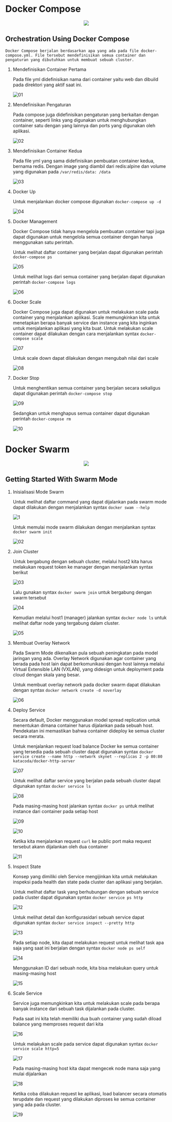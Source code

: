 # Docker Compose

<p align="center">
  <img src="compose/compose.png"/>
</p>

## Orchestration Using Docker Compose

	Docker Compose berjalan berdasarkan apa yang ada pada file docker-compose.yml. File tersebut mendefinisikan semua container dan pengaturan yang dibutuhkan untuk membuat sebuah cluster.

1. Mendefinisikan Container Pertama

	Pada file yml didefinisikan nama dari container yaitu web dan dibuild pada direktori  yang aktif saat ini.
	
	![01](compose/ss1.jpg)

2. Mendefinisikan Pengaturan
	
	Pada compose juga didefinisikan pengaturan yang berkaitan dengan container, seperti links yang digunakan untuk menghubungkan container satu dengan yang lainnya dan ports yang digunakan oleh aplikasi.
	
	![02](compose/ss2.jpg)

3. Mendefinisikan Container Kedua

	Pada file yml yang sama didefinisikan pembuatan container kedua, bernama redis. Dengan image yang diambil dari redis:alpine dan volume yang digunakan pada `/var/redis/data: /data`
	
	![03](compose/ss3.jpg)
	
4. Docker Up
	
	Untuk menjalankan docker compose digunakan `docker-compose up -d`
	
	![04](compose/ss4.jpg)
	
5. Docker Management
	
	Docker Compose tidak hanya mengelola pembuatan container tapi juga dapat digunakan untuk mengelola semua container dengan hanya menggunakan satu perintah.
	
	Untuk melihat daftar container yang berjalan dapat digunakan perintah `docker-compose ps`
	
	![05](compose/ss5.jpg)
	
	Untuk melihat logs dari semua container yang berjalan dapat digunakan perintah `docker-compose logs`
	
	![06](compose/ss6.jpg)
	
6. Docker Scale
	
	Docker Compose juga dapat digunakan untuk melakukan scale pada container yang menjalankan aplikasi. Scale memungkinkan kita untuk menetapkan berapa banyak service dan instance yang kita inginkan untuk menjalankan aplikasi yang kita buat.
	Untuk melakukan scale container dapat dilakukan dengan cara menjalankan syntax `docker-compose scale`
	
	![07](compose/ss7.jpg)
	
	Untuk scale down dapat dilakukan dengan mengubah nilai dari scale 
	
	![08](compose/ss8.jpg)
		
7. Docker Stop
	
	Untuk menghentikan semua container yang berjalan secara sekaligus dapat digunakan perintah `docker-compose stop`
	
	![09](compose/ss9.jpg)
	
	Sedangkan untuk menghapus semua container dapat digunakan perintah `docker-compose rm`
	
	![10](compose/ss10.jpg)

# Docker Swarm

<p align="center">
  <img src="swarm/swarm.png"/>
</p>

## Getting Started With Swarm Mode

1. Inisialisasi Mode Swarm

	Untuk melihat daftar command yang dapat dijalankan pada swarm mode dapat dilakukan dengan menjalankan syntax `docker swam --help`

	![1](swarm/ss1.jpg)

	Untuk memulai mode swarm dilakukan dengan menjalankan syntax `docker swarm init`

	![02](swarm/ss2.jpg)

2. Join Cluster

	Untuk bergabung dengan sebuah cluster, melalui host2 kita harus melakukan request token ke manager dengan menjalankan syntax berikut

	![03](swarm/ss3.jpg)

	Lalu gunakan syntax `docker swarm join` untuk bergabung dengan swarm tersebut

	![04](swarm/ss4.jpg)

	Kemudian melalui host1 (manager) jalankan syntax `docker node ls` untuk melihat daftar node yang tergabung dalam cluster.

	![05](swarm/ss5.jpg)

3. Membuat Overlay Network

	Pada Swarm Mode dikenalkan pula sebuah peningkatan pada model jaringan yang ada. Overlay Network digunakan agar container yang berada pada host lain dapat berkomunikasi dengan host lainnya melalui Virtual Extensible LAN (VXLAN), yang didesign untuk deployment pada cloud dengan skala yang besar.

	Untuk membuat overlay network pada docker swarm dapat dilakukan dengan syntax `docker network create -d noverlay`

	![06](swarm/ss6.jpg)

4. Deploy Service

	Secara default, Docker menggunakan model spread replication untuk menentukan dimana container harus dijalankan pada sebuah host. Pendekatan ini memastikan bahwa container  dideploy ke semua cluster secara merata.

	Untuk menjalankan request load balance Docker ke semua container yang tersedia pada sebuah cluster dapat digunakan syntax `docker service create --name http --network skynet --replicas 2 -p 80:80 katacoda/docker-http-server`

	![07](swarm/ss7.jpg)

	Untuk melihat daftar service yang berjalan pada sebuah cluster dapat digunakan syntax `docker service ls`

	![08](swarm/ss8.jpg)

	Pada masing-masing host jalankan syntax `docker ps` untuk melihat instance dari container pada setiap host

	![09](swarm/ss9.jpg)

	![10](swarm/ss10.jpg)

	Ketika kita menjalankan request `curl` ke public port maka request tersebut akann dijalankan oleh dua container

	![11](swarm/ss11.jpg)

5. Inspect State

	Konsep yang dimiliki oleh Service mengijinkan kita untuk melakukan inspeksi pada health dan state pada cluster dan aplikasi yang berjalan.

	Untuk melihat daftar task yang berhubungan dengan sebuah service pada cluster dapat digunakan syntax `docker service ps http`

	![12](swarm/ss12.jpg)

	Untuk melihat detail dan konfigurasidari sebuah service dapat digunakan syntax `docker service inspect --pretty http`

	![13](swarm/ss13.jpg)

	Pada setiap node, kita dapat melakukan request untuk melihat task apa saja yang saat ini berjalan dengan syntax `docker node ps self`

	![14](swarm/ss14.jpg)

	Menggunakan ID dari sebuah node, kita bisa melakukan query untuk masing-masing host

	![15](swarm/ss15.jpg)

6. Scale Service

	Service juga memungkinkan kita untuk melakukan scale pada berapa banyak instance dari sebuah task dijalankan pada cluster.

	Pada saat ini kita telah memiliki dua buah container yang sudah diload balance yang memproses request dari kita

	![16](swarm/ss16.jpg)

	Untuk melakukan scale pada service dapat digunakan syntax `docker service scale http=5`

	![17](swarm/ss17.jpg)

	Pada masing-masing host kita dapat mengecek node mana saja yang mulai dijalankan

	![18](swarm/ss18.jpg)

	Ketika coba dilakukan request ke aplikasi, load balancer secara otomatis terupdate dan request yang dilakukan diproses ke semua container yang ada pada cluster.

	![19](swarm/ss19.jpg)